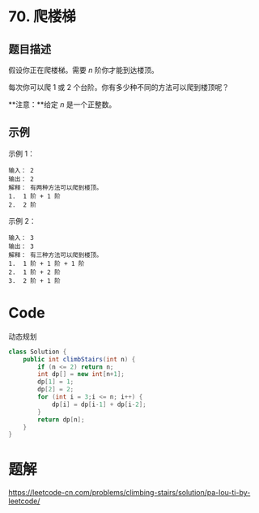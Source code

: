 # 70. 爬楼梯

## 题目描述

假设你正在爬楼梯。需要 *n* 阶你才能到达楼顶。

每次你可以爬 1 或 2 个台阶。你有多少种不同的方法可以爬到楼顶呢？

**注意：**给定 *n* 是一个正整数。

## 示例

示例 1：

```
输入： 2
输出： 2
解释： 有两种方法可以爬到楼顶。
1.  1 阶 + 1 阶
2.  2 阶
```




示例 2：

```
输入： 3
输出： 3
解释： 有三种方法可以爬到楼顶。
1.  1 阶 + 1 阶 + 1 阶
2.  1 阶 + 2 阶
3.  2 阶 + 1 阶
```





# Code

动态规划

```java
class Solution {
    public int climbStairs(int n) {
        if (n <= 2) return n;
        int dp[] = new int[n+1];
        dp[1] = 1;
        dp[2] = 2;
        for (int i = 3;i <= n; i++) {
            dp[i] = dp[i-1] + dp[i-2];
        }
        return dp[n];
    }
}
```

# 题解

https://leetcode-cn.com/problems/climbing-stairs/solution/pa-lou-ti-by-leetcode/
